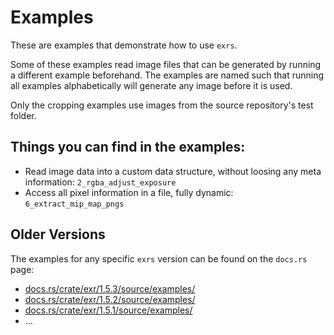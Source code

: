 # Examples

These are examples that demonstrate how to use `exrs`.

Some of these examples read image files
that can be generated by running a different example beforehand.
The examples are named such that running all examples alphabetically
will generate any image before it is used.

Only the cropping examples use images from the source repository's test folder.

## Things you can find in the examples:
- Read image data into a custom data structure, without loosing any meta information: 
  `2_rgba_adjust_exposure`
- Access all pixel information in a file, fully dynamic:
  `6_extract_mip_map_pngs`


## Older Versions
The examples for any specific `exrs` version can be found on the `docs.rs` page:
- [docs.rs/crate/exr/1.5.3/source/examples/](https://docs.rs/crate/exr/1.5.3/source/examples/)
- [docs.rs/crate/exr/1.5.2/source/examples/](https://docs.rs/crate/exr/1.5.2/source/examples/)
- [docs.rs/crate/exr/1.5.1/source/examples/](https://docs.rs/crate/exr/1.5.1/source/examples/)
- ...
